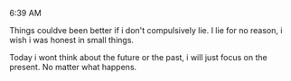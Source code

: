 6:39 AM

Things couldve been better if i don't compulsively lie. I lie for no reason, i wish i was honest in small things. 

Today i wont think about the future or the past, i will just focus on the present. No matter what happens. 
